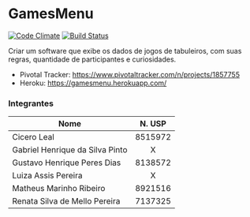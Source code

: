 # GamesMenu
[![Code Climate](https://codeclimate.com/github/guhdias/GamesMenu/badges/gpa.svg)](https://codeclimate.com/github/guhdias/GamesMenu)
[![Build Status](https://travis-ci.org/guhdias/GamesMenu.svg?branch=master)](https://travis-ci.org/guhdias/GamesMenu)

Criar um software que exibe os dados de jogos de tabuleiros, com suas regras, quantidade de participantes e curiosidades.

- Pivotal Tracker: https://www.pivotaltracker.com/n/projects/1857755
- Heroku: https://gamesmenu.herokuapp.com/

### Integrantes

| Nome                           | N. USP |
| ------------------------------ |:------:|
| Cicero Leal                    | 8515972|
| Gabriel Henrique da Silva Pinto|    X   |
| Gustavo Henrique Peres Dias    | 8138572|
| Luiza Assis Pereira            |    X   |
| Matheus Marinho Ribeiro        | 8921516|
| Renata Silva de Mello Pereira  | 7137325|
